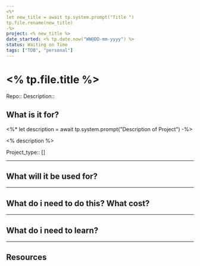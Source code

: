 ```yaml
---
<%*
let new_title = await tp.system.prompt("Title ")
tp.file.rename(new_title)
-%>
project: <% new_title %>
date_started: <% tp.date.now("WW@DD-mm-yyyy") %>
status: Waiting on Time
tags: ["TDB", "personal"]
---
```


# <% tp.file.title %>
Repo::
Description:: 

## What is it for?
<%*
let description = await tp.system.prompt("Description of Project")
-%>

<% description %>

Project_type:: []

---
## What will it be used for?


---
## What do i need to do this? What cost?


---
## What do i need to learn? 


---
## Resources
